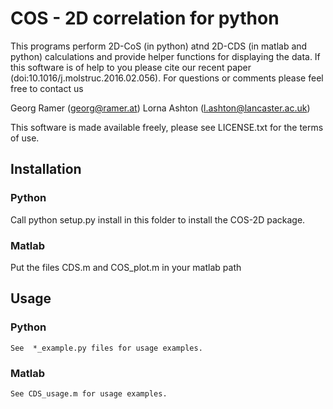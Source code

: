 # COS - 2D correlation for python

This programs perform 2D-CoS (in python) atnd 2D-CDS (in matlab and python) calculations and provide helper functions for displaying the data. If this software is of help to you please cite our recent paper (doi:10.1016/j.molstruc.2016.02.056). For questions or comments please feel free to contact us

Georg Ramer (georg@ramer.at) 
Lorna Ashton (l.ashton@lancaster.ac.uk) 

This software is made available freely, please see LICENSE.txt for the terms of use.


## Installation

### Python

Call
    python setup.py install
in this folder to install the COS-2D package.


### Matlab 

Put the files CDS.m and COS_plot.m in your matlab path


## Usage

### Python
    See  *_example.py files for usage examples. 
    
### Matlab
    See CDS_usage.m for usage examples.
